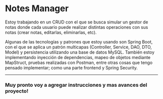 # Notes Manager
Estoy trabajando en un CRUD con el que se busca simular un gestor de notas donde cada usuario puede realizar distintas operaciones con sus notas (crear notas, editarlas, eliminarlas, etc).

Algunas de las tecnologías y patrones que estoy usando son Spring Boot, con el que se aplica un patrón multicapas (Controller, Service, DAO, DTO, Model) y persistencia utilizando una base de datos MySQL.
También estoy implementando inyección de dependencias, mapeo de objetos mediante MapStruct, pruebas realizadas con Postman, entre otras cosas que tengo pensado implementar; como una parte frontend y Spring Security.

---
### Muy pronto voy a agregar instrucciones y mas avances del proyecto!

